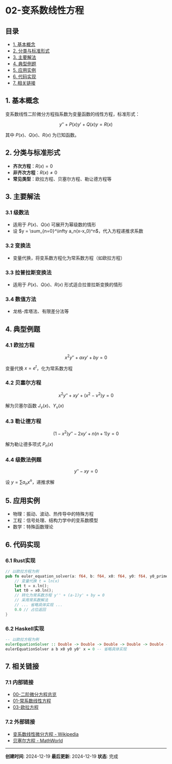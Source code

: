 # 02-变系数线性方程

## 目录

- [1. 基本概念](#1-基本概念)
- [2. 分类与标准形式](#2-分类与标准形式)
- [3. 主要解法](#3-主要解法)
- [4. 典型例题](#4-典型例题)
- [5. 应用实例](#5-应用实例)
- [6. 代码实现](#6-代码实现)
- [7. 相关链接](#7-相关链接)

## 1. 基本概念

变系数线性二阶微分方程指系数为变量函数的线性方程，标准形式：

$$y'' + P(x)y' + Q(x)y = R(x)$$

其中 $P(x)$、$Q(x)$、$R(x)$ 为已知函数。

## 2. 分类与标准形式

- **齐次方程**：$R(x) = 0$
- **非齐次方程**：$R(x) \neq 0$
- **常见类型**：欧拉方程、贝塞尔方程、勒让德方程等

## 3. 主要解法

### 3.1 级数法

- 适用于 $P(x)$、$Q(x)$ 可展开为幂级数的情形
- 设 $y = \sum_{n=0}^\infty a_n(x-x_0)^n$，代入方程递推求系数

### 3.2 变换法

- 变量代换，将变系数方程化为常系数方程（如欧拉方程）

### 3.3 拉普拉斯变换法

- 适用于 $P(x)$、$Q(x)$、$R(x)$ 形式适合拉普拉斯变换的情形

### 3.4 数值方法

- 龙格-库塔法、有限差分法等

## 4. 典型例题

### 4.1 欧拉方程

$$x^2y'' + axy' + by = 0$$

变量代换 $x = e^t$，化为常系数方程

### 4.2 贝塞尔方程

$$x^2y'' + xy' + (x^2 - \nu^2)y = 0$$

解为贝塞尔函数 $J_\nu(x)$、$Y_\nu(x)$

### 4.3 勒让德方程

$$(1-x^2)y'' - 2xy' + n(n+1)y = 0$$

解为勒让德多项式 $P_n(x)$

### 4.4 级数法例题

$$y'' - xy = 0$$

设 $y = \sum a_nx^n$，递推求解

## 5. 应用实例

- 物理：振动、波动、热传导中的特殊方程
- 工程：信号处理、结构力学中的变系数模型
- 数学：特殊函数理论

## 6. 代码实现

### 6.1 Rust实现

```rust
// 以欧拉方程为例
pub fn euler_equation_solver(a: f64, b: f64, x0: f64, y0: f64, y0_prime: f64, x: f64) -> f64 {
    // 变量代换 t = ln(x)
    let t = x.ln();
    let t0 = x0.ln();
    // 转化为常系数方程 y'' + (a-1)y' + by = 0
    // 采用常系数解法
    // ... 省略具体实现 ...
    0.0 // 占位返回
}
```

### 6.2 Haskell实现

```haskell
-- 以欧拉方程为例
eulerEquationSolver :: Double -> Double -> Double -> Double -> Double -> Double -> Double
eulerEquationSolver a b x0 y0 y0' x = 0 -- 省略具体实现
```

## 7. 相关链接

### 7.1 内部链接

- [00-二阶微分方程总览](00-二阶微分方程总览.md)
- [01-常系数线性方程](01-常系数线性方程.md)
- [03-欧拉方程](03-欧拉方程.md)

### 7.2 外部链接

- [变系数线性微分方程 - Wikipedia](https://en.wikipedia.org/wiki/Linear_differential_equation#Variable-coefficient_case)
- [贝塞尔方程 - MathWorld](http://mathworld.wolfram.com/BesselDifferentialEquation.html)

---

**创建时间**: 2024-12-19
**最后更新**: 2024-12-19
**状态**: 完成 